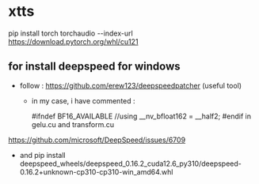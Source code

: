 # xtts




pip install torch torchaudio --index-url https://download.pytorch.org/whl/cu121


## for install deepspeed for windows

  - follow : https://github.com/erew123/deepspeedpatcher (useful tool)
    - in my case, i have commented :


      #ifndef BF16_AVAILABLE
        //using __nv_bfloat162 = __half2;
      #endif
  in gelu.cu and transform.cu

   https://github.com/microsoft/DeepSpeed/issues/6709
   
 - and pip install deepspeed_wheels/deepspeed_0.16.2_cuda12.6_py310/deepspeed-0.16.2+unknown-cp310-cp310-win_amd64.whl